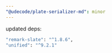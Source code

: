 ```yaml
---
"@udecode/plate-serializer-md": minor
---
```


updated deps:
```bash
"remark-slate": "^1.8.6",
"unified": "^9.2.1"
```